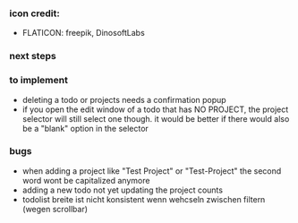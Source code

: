 ### icon credit:

- FLATICON: freepik, DinosoftLabs

### next steps

### to implement

- deleting a todo or projects needs a confirmation popup
- if you open the edit window of a todo that has NO PROJECT, the project selector will still select one though. it would be better if there would also be a "blank" option in the selector

### bugs

- when adding a project like "Test Project" or "Test-Project" the second word wont be capitalized anymore
- adding a new todo not yet updating the project counts
- todolist breite ist nicht konsistent wenn wehcseln zwischen filtern (wegen scrollbar)
